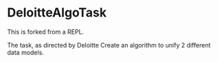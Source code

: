 # DeloitteAlgoTask

This is forked from a REPL. 


The task, as directed by Deloitte
Create an algorithm to unify 2 different data models.
